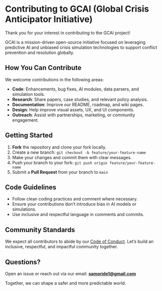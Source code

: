 # Contributing to GCAI (Global Crisis Anticipator Initiative)

Thank you for your interest in contributing to the GCAI project!

GCAI is a mission-driven open-source initiative focused on leveraging predictive AI and unbiased crisis simulation technologies to support conflict prevention and resolution globally.

## How You Can Contribute

We welcome contributions in the following areas:

- **Code**: Enhancements, bug fixes, AI modules, data parsers, and simulation tools.
- **Research**: Share papers, case studies, and relevant policy analysis.
- **Documentation**: Improve our README, roadmap, and wiki pages.
- **Design**: Help improve visual assets, UX, and UI components.
- **Outreach**: Assist with partnerships, marketing, or community engagement.

## Getting Started

1. **Fork** the repository and clone your fork locally.
2. Create a new branch: `git checkout -b feature/your-feature-name`
3. Make your changes and commit them with clear messages.
4. Push your branch to your fork: `git push origin feature/your-feature-name`
5. Submit a **Pull Request** from your branch to `main`

## Code Guidelines

- Follow clean coding practices and comment where necessary.
- Ensure your contributions don’t introduce bias in AI models or simulations.
- Use inclusive and respectful language in comments and commits.

## Community Standards

We expect all contributors to abide by our [Code of Conduct](CODE_OF_CONDUCT.md). Let’s build an inclusive, respectful, and impactful community together.

## Questions?

Open an issue or reach out via our email: **samoride1@gmail.com**

Together, we can shape a safer and more predictable world.
